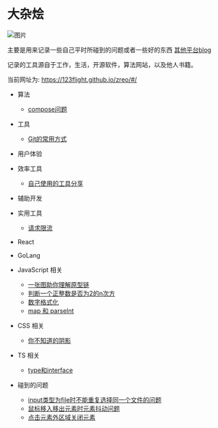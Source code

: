 # 大杂烩

![图片](https://s3.bmp.ovh/imgs/2022/06/16/76796a98ca7af042.png)

主要是用来记录一些自己平时所碰到的问题或者一些好的东西 [其他平台blog](https://blog.nowcoder.net/happy315)

记录的工具源自于工作，生活，开源软件，算法网站，以及他人书籍。

当前网址为: https://123flight.github.io/zreo/#/

* 算法
    * [compose问题](https://123flight.github.io/zreo/#/algorithm/compose.md)

* 工具
    * [Git的常用方式](https://123flight.github.io/zreo/#/development-tools/git-tips.md)

* 用户体验

* 效率工具
    * [自己使用的工具分享](https://123flight.github.io/zreo/#/tools/efficiency-tools.md)

* 辅助开发

* 实用工具
    * [请求限流](https://123flight.github.io/zreo/#/util/query-limit)

* React

* GoLang

* JavaScript 相关
    * [一张图助你理解原型链](https://123flight.github.io/zreo/#/javascript/prototype)
    * [判断一个正整数是否为2的n次方](https://123flight.github.io/zreo/#/javascript/ispoweroftwo.md)
    * [数字格式化](https://123flight.github.io/zreo/#/javascript/number-format.md)
    * [map 和 parseInt](https://123flight.github.io/zreo/#/javascript/map-parseint.md)

* CSS 相关
    * [你不知道的阴影](https://123flight.github.io/zreo/#/css/shadow.md)

* TS 相关
    * [type和interface](https://123flight.github.io/zreo/#/ts/type-interface.md)

* 碰到的问题
    * [input类型为file时不能重复选择同一个文件的问题](https://123flight.github.io/zreo/#/project-question/input-typeof-file.md)
    * [鼠标移入移出元素时元素抖动问题](https://123flight.github.io/zreo/#/project-question/mouse-over-out.md)
    * [点击元素外区域关闭元素](https://123flight.github.io/zreo/#/project-question/click-out-of-area-close.md)
